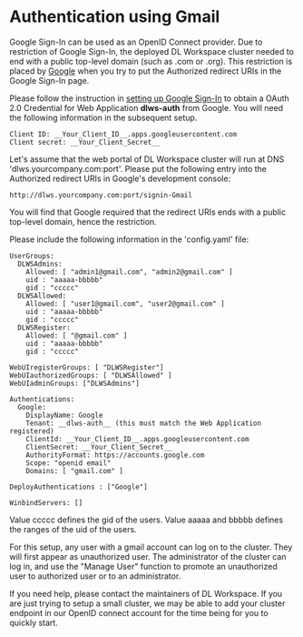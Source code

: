 # Authentication using Gmail 

Google Sign-In can be used as an OpenID Connect provider. Due to restriction of Google Sign-In, the deployed DL Workspace cluster needed to end with a public top-level domain (such as .com or .org). This restriction is placed by [Google](https://console.developers.google.com/) when you try to put the 
Authorized redirect URIs in the Google Sign-In page. 

Please follow the instruction in [setting up Google Sign-In](https://developers.google.com/identity/protocols/OpenIDConnect) to obtain a OAuth 2.0 Credential for Web Application __dlws-auth__ from Google. You will need the following information in the subsequent setup. 

```
Client ID: __Your_Client_ID__.apps.googleusercontent.com 
Client secret: __Your_Client_Secret__
```

Let's assume that the web portal of DL Workspace cluster will run at DNS 'dlws.yourcompany.com:port'. Please put the following entry into the Authorized redirect URIs in Google's development console:
```
http://dlws.yourcompany.com:port/signin-Gmail
```

You will find that Google required that the redirect URIs ends with a public top-level domain, hence the restriction. 

Please include the following information in the 'config.yaml' file:

```
UserGroups:
  DLWSAdmins:
    Allowed: [ "admin1@gmail.com", "admin2@gmail.com" ]
    uid : "aaaaa-bbbbb"
    gid : "ccccc"
  DLWSAllowed:
    Allowed: [ "user1@gmail.com", "user2@gmail.com" ]
    uid : "aaaaa-bbbbb"
    gid : "ccccc"  
  DLWSRegister:
    Allowed: [ "@gmail.com" ]
    uid : "aaaaa-bbbbb"
    gid : "ccccc"  

WebUIregisterGroups: [ "DLWSRegister"]
WebUIauthorizedGroups: [ "DLWSAllowed" ]
WebUIadminGroups: ["DLWSAdmins"]

Authentications: 
  Google:
    DisplayName: Google
    Tenant: __dlws-auth__ (this must match the Web Application registered)
    ClientId: __Your_Client_ID__.apps.googleusercontent.com
    ClientSecret: __Your_Client_Secret__
    AuthorityFormat: https://accounts.google.com
    Scope: "openid email"
    Domains: [ "gmail.com" ]    

DeployAuthentications : ["Google"]

WinbindServers: []
```

Value ccccc defines the gid of the users. Value aaaaa and bbbbb defines the ranges of the uid of the users. 

For this setup, any user with a gmail account can log on to the cluster. They will first appear as unauthorized user. The administrator of the cluster can log in, and use the "Manage User" function to promote an unauthorized user to authorized user or to an administrator. 

If you need help, please contact the maintainers of DL Workspace. If you are just trying to setup a small cluster, we may be able to add your cluster endpoint in our OpenID connect account for the time being for you to quickly start. 
